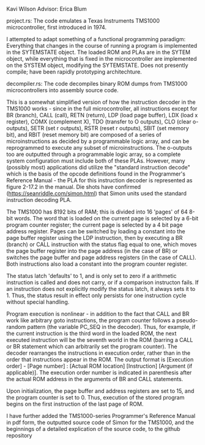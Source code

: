 Kavi Wilson
Advisor: Erica Blum

project.rs:
The code emulates a Texas Instruments TMS1000 microcontroller, first introduced in 1974.

I attempted to adapt something of a functional programming paradigm: Everything that changes in the course of running a program is implemented in the SYTEMSTATE object. The loaded ROM and PLAs are in the SYTEM object, while everything that is fixed in the microcontroller are implemented on the SYSTEM object, modifying the SYTEMSTATE.
Does not presently compile; have been rapidly prototyping architechture.

decompiler.rs:
The code decompiles binary ROM dumps from TMS1000 microcontrollers into assembly source code.

This is a somewhat simplified version of how the instruction decoder in the TMS1000 works - since in the full microcontroller, all instructions except for BR (branch), CALL (call), RETN (return), LDP (load page buffer), LDX (load x register), COMX (complement X), TDO (transfer to O outputs), CLO (clear o-outputs), SETR (set r outputs), RSTR (reset r outputs), SBIT (set memory bit), and RBIT (reset memory bit) are composed of a series of microinstructions as decided by a programmable logic array, and can be reprogrammed to execute any subset of microinstructions. The o-outputs too are outputted through a programmable logic array, so a complete system configuration must include both of these PLAs. However, many (possibly most) applications did utilize the "standard instruction decode" which is the basis of the opcode definitions found in the Programmer's Reference Manual - the PLA for this instruction decoder is represented as figure 2-17.2 in the manual. Die shots have confirmed (https://seanriddle.com/simon.html) that Simon units used the standard instruction decoding PLA.

The TMS1000 has 8192 bits of RAM; this is divided into 16 'pages' of 64 8-bit words. The word that is loaded on the current page is selected by a 6-bit program counter register; the current page is selected by a 4 bit page address register. Pages can be switched by loading a constant into the page buffer register using the LDP instruction, then by executing a BR (branch) or CALL instruction with the status flag equal to one, which moves the page buffer register into the page address (in the case of BR) or switches the page buffer and page address registers (in the case of CALL). Both instructions also load a constant into the program counter register.

The status latch 'defaults' to 1, and is only set to zero if a arithmetic instruction is called and does not carry, or if a comparison instructon fails. If an instruction does not explicitly modify the status latch, it always sets it to 1. Thus, the status result in effect only persists for one instruction cycle without special handling.

Program execution is nonlinear - in addition to the fact that CALL and BR work like arbitrary goto instructions, the program counter follows a pseudo-random pattern (the variable PC_SEQ in the decoder). Thus, for example, if the current instruction is the third word in the loaded ROM, the next executed instruction will be the seventh world in the ROM (barring a CALL or BR statement which can arbitrarily set the program counter). The decoder rearranges the instructions in execution order, rather than in the order that instructions appear in the ROM. The output format is [Execution order] - [Page number] : [Actual ROM location] [Instruction] [Argument (if applicable)]. The execution order number is indicated in parenthesis after the actual ROM address in the arguments of BR and CALL statements.

Upon initialization, the page buffer and address registers are set to 15, and the program counter is set to 0. Thus, execution of the stored program begins on the first instruction of the last page of ROM.

I have further added the TMS1000-series Programmer's Reference Manual in pdf form, the outputted source code of Simon for the TMS1000, and the beginnings of a detailed explication of the source code, to the github repository
